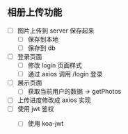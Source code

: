 ## 相册上传功能

- [ ] 图片上传到 server 保存起来
  - [ ] 保存到本地
  - [ ] 保存到 db
- [ ] 登录页面
  - [ ] 修改 login 页面样式
  - [ ] 通过 axios 调用 /login 登录
- [ ] 展示页面
  - [ ] 获取当前用户的数据 -> getPhotos
- [ ] 上传进度修改成 axios 实现
- [ ] 使用 jwt 鉴权
  - [ ] 使用 koa-jwt




